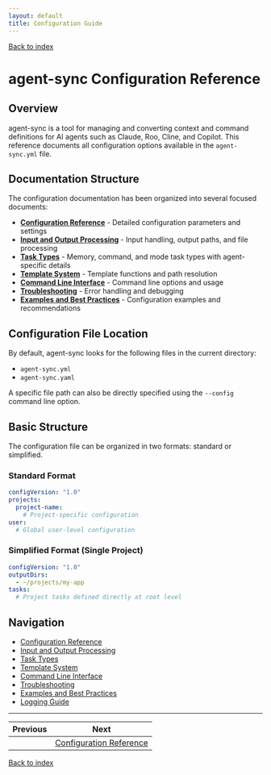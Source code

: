 ```yaml
---
layout: default
title: Configuration Guide
---
```


[Back to index](index.md)

# agent-sync Configuration Reference

## Overview

agent-sync is a tool for managing and converting context and command definitions for AI agents such as Claude, Roo, Cline, and Copilot. This reference documents all configuration options available in the `agent-sync.yml` file.

## Documentation Structure

The configuration documentation has been organized into several focused documents:

- **[Configuration Reference](config-reference.md)** - Detailed configuration parameters and settings
- **[Input and Output Processing](input-output.md)** - Input handling, output paths, and file processing
- **[Task Types](task-types.md)** - Memory, command, and mode task types with agent-specific details
- **[Template System](templates.md)** - Template functions and path resolution
- **[Command Line Interface](cli.md)** - Command line options and usage
- **[Troubleshooting](troubleshooting.md)** - Error handling and debugging
- **[Examples and Best Practices](examples.md)** - Configuration examples and recommendations

## Configuration File Location

By default, agent-sync looks for the following files in the current directory:
- `agent-sync.yml`
- `agent-sync.yaml`

A specific file path can also be directly specified using the `--config` command line option.

## Basic Structure

The configuration file can be organized in two formats: standard or simplified.

### Standard Format

```yaml
configVersion: "1.0"
projects:
  project-name:
    # Project-specific configuration
user:
  # Global user-level configuration
```

### Simplified Format (Single Project)

```yaml
configVersion: "1.0"
outputDirs:
  - ~/projects/my-app
tasks:
  # Project tasks defined directly at root level
```

## Navigation

- [Configuration Reference](config-reference.md)
- [Input and Output Processing](input-output.md)
- [Task Types](task-types.md)
- [Template System](templates.md)
- [Command Line Interface](cli.md)
- [Troubleshooting](troubleshooting.md)
- [Examples and Best Practices](examples.md)
- [Logging Guide](logging.md)

---

| Previous | Next |
|----------|------|
| | [Configuration Reference](config-reference.md) |

[Back to index](index.md)